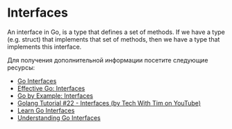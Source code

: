# Interfaces

An interface in Go, is a type that defines a set of methods. If we have a type (e.g. struct) that implements that set of methods, then we have a type that implements this interface.

Для получения дополнительной информации посетите следующие ресурсы:

- [Go Interfaces](https://go.dev/tour/methods/9)
- [Effective Go: Interfaces](https://go.dev/doc/effective_go#interfaces)
- [Go by Example: Interfaces](https://gobyexample.com/interfaces)
- [Golang Tutorial #22 - Interfaces (by Tech With Tim on YouTube)](https://www.youtube.com/watch?v=lh_Uv2imp14)
- [Learn Go Interfaces](https://www.youtube.com/watch?v=KB3ysH8cupY)
- [Understanding Go Interfaces](https://www.youtube.com/watch?v=qJKQZKGZgf0)
